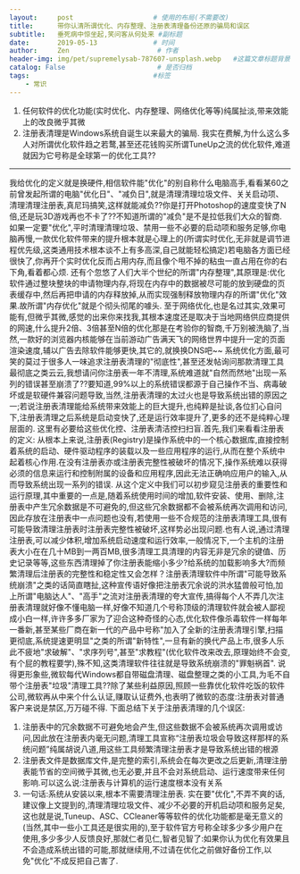 ```yaml
---
layout:     post                    # 使用的布局(不需要改)
title:      带你认清所谓优化、内存整理、注册表清理备份还原的骗局和误区               # 标题
subtitle:   垂死病中惊坐起,笑问客从何处来 #副标题
date:       2019-05-13              # 时间
author:     Zen                      # 作者
header-img: img/pet/supremelysab-787607-unsplash.webp   #这篇文章标题背景图片
catalog: False                       # 是否归档
tags:                               #标签
    - 常识
---
```


1. 任何软件的优化功能(实时优化、内存整理、网络优化等等)纯属扯淡,带来效能上的改良微乎其微
2. 注册表清理是Windows系统自诞生以来最大的骗局.
我实在费解,为什么这么多人对所谓优化软件趋之若鹜,甚至还花钱购买所谓TuneUp之流的优化软件,难道就因为它号称是全球第一的优化工具??
----
我给优化的定义就是换硬件,相信软件能"优化"的别自称什么电脑高手,看看某60之前曾发起所谓的电脑"优化日"、"减负日",就是清理清理垃圾文件、关关启动项、清理清理注册表,真尼玛搞笑,这样就能减负??你是打开Photoshop的速度变快了N倍,还是玩3D游戏再也不卡了??不知道所谓的"减负"是不是拉低我们大众的智商.
如果一定要"优化",平时清理清理垃圾、禁用一些不必要的启动项和服务足够,你电脑再慢,一款优化软件带来的提升根本就是心理上的(所谓实时优化,无非就是调节进程优先级,这类通用技术根本谈不上有多高深,自己就能轻松搞定)若电脑各方面已经很快了,你再开个实时优化反而占用内存,而且像个甩不掉的粘虫一直占用在你的右下角,看着都心烦.
还有个忽悠了人们大半个世纪的所谓"内存整理",其原理是:优化软件通过整块整块的申请物理内存,将现在内存中的数据被尽可能的放到硬盘的页表缓存中,然后再把申请的内存释放掉,从而实现强制释放物理内存的所谓"优化"效果.故所谓"内存优化"就是个彻头彻尾的噱头.
至于网络优化,也是名过其实,效果可能有,但微乎其微,感觉的出来你来找我,其根本速度还是取决于当地网络供应商提供的网速,什么提升2倍、3倍甚至N倍的优化那是在考验你的智商,千万别被洗脑了,当然,一款好的浏览器内核能够在当前游动广告满天飞的网络世界中提升一定的页面渲染速度,辅以广告去除软件能够更快,其它的,就换换DNS吧~~
系统优化方面,最可笑的莫过于很多人一味追求注册表清理的"彻底性",甚至还发帖询问那款清理工具最彻底之类云云,我想请问你注册表一年不清理,系统难道就"自然而然地"出现一系列的错误甚至崩溃了??要知道,99%以上的系统错误都源于自己操作不当、病毒破坏或是软硬件兼容问题导致,当然,注册表清理的太过火也是导致系统出错的原因之一;若说注册表清理能给系统带来效能上的巨大提升,也纯粹是扯谈,各位扪心自问下,注册表清理之后系统是启动变快了,还是运行效率提升了,更多的还不是纯粹心理层面的.
这里有必要给这些优化控、注册表清洁控扫扫盲.首先,我们来看看注册表的定义:
从根本上来说,注册表(Registry)是操作系统中的一个核心数据库,直接控制着系统的启动、硬件驱动程序的装载以及一些应用程序的运行,从而在整个系统中起着核心作用.在没有注册表亦或注册表完整性被破坏的情况下,操作系统难以获得必须的信息来运行和控制附属的设备和应用程序,因此无法正确响应用户的输入,从而导致系统出现一系列的错误.
从这个定义中我们可以初步窥见注册表的重要性和运行原理,其中重要的一点是,随着系统使用时间的增加,软件安装、使用、删除,注册表中产生冗余数据是不可避免的,但这些冗余数据都不会被系统再次调用和访问,因此存放在注册表中一点问题也没有,若使用一些不合规范的注册表清理工具,很有可能导致清理注册表时注册表完整性被破坏,这样势必出现问题.也有人说,通过清理注册表,可以减少体积,增加系统启动速度和运行效率,一般情况下,一个主机的注册表大小在在几十MB到一两百MB,很多清理工具清理的内容无非是冗余的键值、历史记录等等,这些东西清理掉了你注册表能缩小多少?给系统的加载影响多大?而频繁清理后注册表的完整性和稳定性又会怎样？注册表清理软件中所谓"可能导致系统崩溃"之类的话简直瞎扯,这种宣传语好像把注册表冗余说的洪水猛兽般可怕,加上所谓"电脑达人"、"高手"之流对注册表清理的夸大宣传,搞得每个人不弄几次注册表清理就好像不懂电脑一样,好像不知道几个号称顶级的清理软件就会被人鄙视成小白一样,许许多多厂家为了迎合这种奇怪的心态,优化软件像杀毒软件一样每年一番新,甚至某些厂商在新一代的产品中号称"加入了全新的注册表清理引擎,扫描更彻底,系统提速更明显"之类的所谓"新特性",一旦有新的换代产品上市,很多人乐此不疲地"求破解"、"求序列号",甚至"求教程"(优化软件改来改去,原理始终不会变,有个屁的教程要学),殊不知,这类清理软件往往就是导致系统崩溃的"罪魁祸首".
说得更形象些,微软每代Windows都自带磁盘清理、磁盘整理之类的小工具,为毛不自带个注册表"垃圾"清理工具??除了某些利益原因,照顾一些靠优化软件吃饭的软件公司,微软再从中来个什么认证,赚取认证费外,也表明了微软的态度:注册表对普通客户来说是禁区,万万碰不得.
下面总结下关于注册表清理的几个误区:
1. 注册表中的冗余数据不可避免地会产生,但这些数据不会被系统再次调用或访问,因此放在注册表内毫无问题,清理工具宣称“注册表垃圾会导致这样那样的系统问题”纯属胡说八道,用这些工具频繁清理注册表才是导致系统出错的根源
2. 注册表文件是数据库文件,是完整的索引,系统会在每次更改之后更新,清理注册表能节省的空间微乎其微,也无必要,并且不会对系统启动、运行速度带来任何影响.可以这么说:注册表与计算机的运行速度根本没有关系
3. 一句话:系统从安装以来,根本不需要清理注册表.
实在要"优化",不弄不爽的话,建议像上文提到的,清理清理垃圾文件、减少不必要的开机启动项和服务足矣,这也就是说,Tuneup、ASC、CCleaner等等软件的优化功能都是毫无意义的(当然,其中一些小工具还是很实用的),至于软件官方号称全球多少多少用户在使用,多少多少人反馈良好,那就仁者见仁,智者见智了:如果你认为优化有效果且不会造成系统出错的可能,那就继续用,不过请在优化之前做好备份工作,以免"优化"不成反把自己害了.
